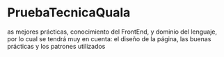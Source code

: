 # PruebaTecnicaQuala
 as mejores prácticas, conocimiento del FrontEnd, y dominio del lenguaje, por lo cual se tendrá muy en cuenta: el diseño de la página, las buenas prácticas y los patrones utilizados 

